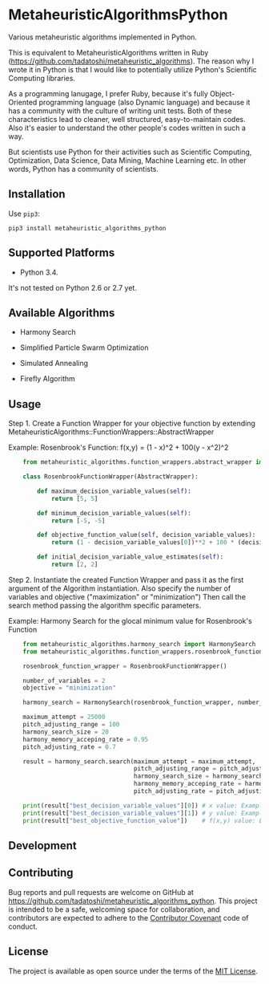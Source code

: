 # MetaheuristicAlgorithmsPython

Various metaheuristic algorithms implemented in Python.

This is equivalent to MetaheuristicAlgorithms written in Ruby (https://github.com/tadatoshi/metaheuristic_algorithms). The reason why I wrote it in Python is that I would like to potentially utilize Python's Scientific Computing libraries. 

As a programming lanugage, I prefer Ruby, because it's fully Object-Oriented programming language (also Dynamic language) and because it has a community with the culture of writing unit tests. Both of these characteristics lead to cleaner, well structured, easy-to-maintain codes. Also it's easier to understand the other people's codes written in such a way. 

But scientists use Python for their activities such as Scientific Computing, Optimization, Data Science, Data Mining, Machine Learning etc. In other words, Python has a community of scientists.  

## Installation

Use ``pip3``:

```
pip3 install metaheuristic_algorithms_python
```

## Supported Platforms

* Python 3.4. 

It's not tested on Python 2.6 or 2.7 yet. 

## Available Algorithms

* Harmony Search

* Simplified Particle Swarm Optimization

* Simulated Annealing

* Firefly Algorithm

## Usage

Step 1. Create a Function Wrapper for your objective function by extending MetaheuristicAlgorithms::FunctionWrappers::AbstractWrapper

   Example: Rosenbrook's Function: f(x,y) = (1 - x)^2 + 100(y - x^2)^2

```python
    from metaheuristic_algorithms.function_wrappers.abstract_wrapper import AbstractWrapper

    class RosenbrookFunctionWrapper(AbstractWrapper):

        def maximum_decision_variable_values(self):
            return [5, 5]

        def minimum_decision_variable_values(self):
            return [-5, -5]

        def objective_function_value(self, decision_variable_values):
            return (1 - decision_variable_values[0])**2 + 100 * (decision_variable_values[1] - decision_variable_values[0]**2)**2

        def initial_decision_variable_value_estimates(self):
            return [2, 2]
```

Step 2. Instantiate the created Function Wrapper and pass it as the first argument of the Algorithm instantiation. 
        Also specify the number of variables and objective ("maximization" or "minimization")
        Then call the search method passing the algorithm specific parameters. 

   Example: Harmony Search for the glocal minimum value for Rosenbrook's Function

```python
    from metaheuristic_algorithms.harmony_search import HarmonySearch
    from metaheuristic_algorithms.function_wrappers.rosenbrook_function_wrapper import RosenbrookFunctionWrapper

    rosenbrook_function_wrapper = RosenbrookFunctionWrapper()

    number_of_variables = 2
    objective = "minimization"

    harmony_search = HarmonySearch(rosenbrook_function_wrapper, number_of_variables, objective)

    maximum_attempt = 25000
    pitch_adjusting_range = 100
    harmony_search_size = 20
    harmony_memory_acceping_rate = 0.95
    pitch_adjusting_rate = 0.7

    result = harmony_search.search(maximum_attempt = maximum_attempt, 
                                   pitch_adjusting_range = pitch_adjusting_range, 
                                   harmony_search_size = harmony_search_size, 
                                   harmony_memory_acceping_rate = harmony_memory_acceping_rate, 
                                   pitch_adjusting_rate = pitch_adjusting_rate)

    print(result["best_decision_variable_values"][0]) # x value: Example: 1.0112
    print(result["best_decision_variable_values"][1]) # y value: Example: 0.9988
    print(result["best_objective_function_value"])    # f(x,y) value: Example: 0.0563    
```

## Development



## Contributing

Bug reports and pull requests are welcome on GitHub at https://github.com/tadatoshi/metaheuristic_algorithms_python. This project is intended to be a safe, welcoming space for collaboration, and contributors are expected to adhere to the [Contributor Covenant](contributor-covenant.org) code of conduct.


## License

The project is available as open source under the terms of the [MIT License](http://opensource.org/licenses/MIT).

